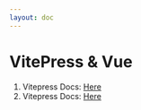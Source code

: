 ```yaml
---
layout: doc
---
```


# VitePress & Vue

1. Vitepress Docs: [Here](https://vitepress.dev/reference)
2. Vitepress Docs: [Here](https://vuejs.org/guide/essentials/computed.html)
